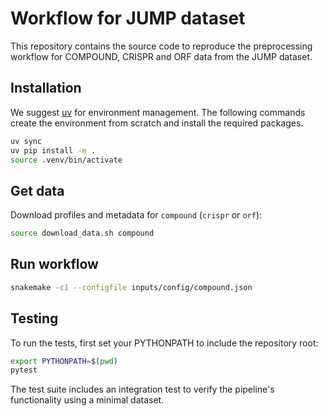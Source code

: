 # Workflow for JUMP dataset

This repository contains the source code to reproduce the preprocessing workflow
for COMPOUND, CRISPR and ORF data from the JUMP dataset.

## Installation

We suggest [uv](https://docs.astral.sh/uv/) for environment management. The
following commands create the environment from scratch and install the required
packages.

```bash
uv sync
uv pip install -e .
source .venv/bin/activate
```

## Get data

Download profiles and metadata for `compound` (`crispr` or `orf`):

```bash
source download_data.sh compound
```

## Run workflow

```bash
snakemake -c1 --configfile inputs/config/compound.json
```

## Testing

To run the tests, first set your PYTHONPATH to include the repository root:

```bash
export PYTHONPATH=$(pwd)
pytest
```

The test suite includes an integration test to verify the pipeline's functionality using a minimal dataset.
